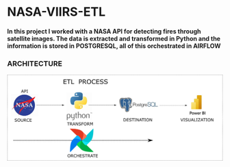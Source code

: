 # NASA-VIIRS-ETL
#### In this project I worked with a NASA API for detecting fires through satellite images. The data is extracted and transformed in Python and the information is stored in POSTGRESQL, all of this orchestrated in AIRFLOW

### ARCHITECTURE

![alt text](https://github.com/dariog721/NASA-VIIRS-ETL/blob/main/ETL.png)
